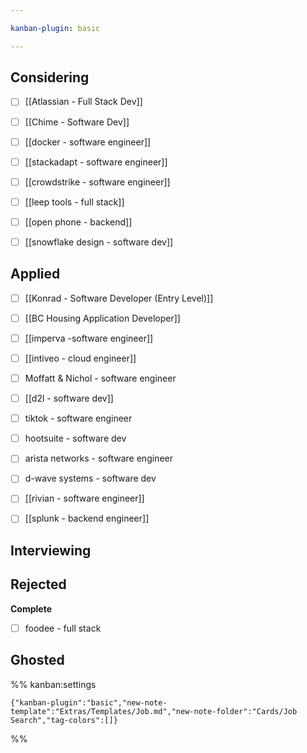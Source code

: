 ```yaml
---

kanban-plugin: basic

---
```


## Considering

- [ ] [[Atlassian - Full Stack Dev]]
- [ ] [[Chime - Software Dev]]
- [ ] [[docker - software engineer]]
- [ ] [[stackadapt - software engineer]]
- [ ] [[crowdstrike - software engineer]]
- [ ] [[leep tools - full stack]]
- [ ] [[open phone - backend]]
- [ ] [[snowflake design - software dev]]


## Applied

- [ ] [[Konrad - Software Developer (Entry Level)]]
- [ ] [[BC Housing Application Developer]]
- [ ] [[imperva -software engineer]]
- [ ] [[intiveo - cloud engineer]]
- [ ] Moffatt & Nichol - software engineer
- [ ] [[d2l - software dev]]
- [ ] tiktok - software engineer
- [ ] hootsuite - software dev
- [ ] arista networks - software engineer
- [ ] d-wave systems - software dev
- [ ] [[rivian - software engineer]]
- [ ] [[splunk - backend engineer]]


## Interviewing



## Rejected

**Complete**
- [ ] foodee - full stack


## Ghosted





%% kanban:settings
```
{"kanban-plugin":"basic","new-note-template":"Extras/Templates/Job.md","new-note-folder":"Cards/Job Search","tag-colors":[]}
```
%%